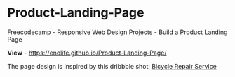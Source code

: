 # Product-Landing-Page
Freecodecamp - Responsive Web Design Projects - Build a Product Landing Page

**View** - https://enolife.github.io/Product-Landing-Page/

The page design is inspired by this dribbble shot: [Biсycle Repair Service](https://dribbble.com/shots/9656409-Bi-ycle-Repair-Service/)
